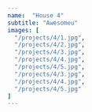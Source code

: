 ```yaml
---
name:  "House 4"
subtitle: "Awesomeu"
images: [
  "/projects/4/1.jpg",
  "/projects/4/2.jpg",
  "/projects/4/3.jpg",
  "/projects/4/4.jpg",
  "/projects/4/5.jpg",
  "/projects/4/3.jpg",
  "/projects/4/4.jpg",
  "/projects/4/5.jpg"
]
---
```

